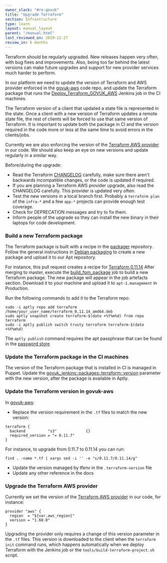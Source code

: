 ```yaml
---
owner_slack: "#re-govuk"
title: "Upgrade Terraform"
section: Infrastructure
type: learn
layout: manual_layout
parent: "/manual.html"
last_reviewed_on: 2019-12-27
review_in: 6 months
---
```


Terraform should be regularly upgraded. New releases happen very often, with bug fixes and improvements.
Also, being too far behind the latest versions can make future upgrades and support for new provider services much harder to perform.

In our platform we need to update the version of Terraform and AWS provider enforced in the [govuk-aws](https://github.com/alphagov/govuk-aws) code repo,
and update the Terraform package that runs the [Deploy_Terraform_GOVUK_AWS](https://deploy.integration.publishing.service.gov.uk/job/Deploy_Terraform_GOVUK_AWS)
Jenkins job in the CI machines.

The Terraform version of a client that updated a state file is represented in the state. Once a client with a new
version of Terraform updates a remote state file, the rest of clients will be forced to use that same version of Terraform. It is
important to update both the package in CI and the version required in the code more or less at the same time to avoid errors in the clients/jobs.

Currently we are also enforcing the version of the [Terraform AWS provider](https://github.com/terraform-providers/terraform-provider-aws) in our code.
We should also keep an eye on new versions and update regularly in a similar way.

Before/during the upgrade:

- Read the Terraform [CHANGELOG](https://github.com/terraform-providers/terraform-provider-aws/blob/master/CHANGELOG.md) carefully, make sure there aren't backwards incompatible changes, or the code is updated if required.
- If you are planning a Terraform AWS provider upgrade, also read the CHANGELOG carefully. This provider is updated very often.
- Test the new versions in a local branch first. Probably a `terraform plan` of the `infra-*` and a few `app-*` projects can provide enough test coverage.
- Check for DEPRECATION messages and try to fix them.
- Inform people of the upgrade so they can install the new binary in their laptops for code development.

### Build a new Terraform package

The Terraform package is built with a recipe in the [packager](https://github.com/alphagov/packager) repository.
Follow the general instructions in [Debian packaging](https://docs.publishing.service.gov.uk/manual/debian-packaging.html)
to create a new package and upload it to our Apt repository.

For instance, this pull request creates a recipe for [Terraform 0.11.14](https://github.com/alphagov/packager/pull/172)
After merging to master, execute the [build_fpm_package](https://ci.integration.publishing.service.gov.uk/job/build_fpm_package/)
job to build a new Terraform package. The new package will appear in the job artefacts section. Download it to your machine
and upload it to `apt-1.management` in Production.

Run the following commands to add it to the Terraform repo:

```
sudo -i aptly repo add terraform /home/your_user_name/terraform_0.11.14_amd64.deb
sudo aptly snapshot create terraform-$(date +%Y%m%d) from repo terraform
sudo -i aptly publish switch trusty terraform terraform-$(date +%Y%m%d)
```

The `aptly publish` command requires the apt passphrase that can be found in the [password store](https://github.com/alphagov/govuk-secrets/tree/master/pass)

### Update the Terraform package in the CI machines

The version of the Terraform package that is installed in CI is managed in Puppet. Update the [govuk_jenkins::packages::terraform::version](https://github.com/alphagov/govuk-puppet/blob/master/modules/govuk_jenkins/manifests/packages/terraform.pp) parameter with the new version, after the package is available in Aptly.

### Update the Terraform version in govuk-aws

In [govuk-aws](https://github.com/alphagov/govuk-aws):

- Replace the version requirement in the `.tf` files to match the new version:

```
terraform {
  backend          "s3"             {}
  required_version = "= 0.11.7"
}
```

For instance, to upgrade from 0.11.7 to 0.11.14 you can run:

```
find . -name *.tf | xargs sed -i '' -e "s/0.11.7/0.11.14/g"
```

- Update the version managed by tfenv in the `.terraform-version` file
- Update any other reference in the docs

### Upgrade the Terraform AWS provider

Currently we set the version of the [Terraform AWS provider](https://github.com/terraform-providers/terraform-provider-aws) in our code, for instance:

```
provider "aws" {
  region  = "${var.aws_region}"
  version = "1.60.0"
}

```

Upgrading the provider only requires a change of this version parameter in the `.tf` files. This version is downloaded to the client
when the `terraform init` command runs, which happens automatically when we deploy Terraform with the Jenkins job or the `tools/build-terraform-project.sh` script.
